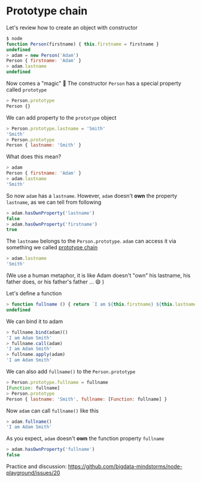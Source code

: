 # Prototype chain

Let's review how to create an object with constructor

```javascript
$ node
function Person(firstname) { this.firstname = firstname }
undefined
> adam = new Person('Adam')
Person { firstname: 'Adam' }
> adam.lastname
undefined
```

Now comes a "magic" :tophat: The constructor `Person` has a special property called `prototype`

```javascript
> Person.prototype
Person {}
```

We can add property to the `prototype` object

```javascript
> Person.prototype.lastname = 'Smith'
'Smith'
> Person.prototype
Person { lastname: 'Smith' }
```

What does this mean?

```javascript
> adam
Person { firstname: 'Adam' }
> adam.lastname
'Smith'
```

So now `adam` has a `lastname`. However, `adam` doesn't __own__ the property `lastname`, 
as we can tell from following

```javascript
> adam.hasOwnProperty('lastname')
false
> adam.hasOwnProperty('firstname')
true
```

The `lastname` belongs to the `Person.prototype`. `adam` can access it via something we called 
[prototype chain](https://developer.mozilla.org/en-US/docs/Web/JavaScript/Inheritance_and_the_prototype_chain)

```javascript
> adam.lastname
'Smith'
```

(We use a human metaphor, it is like Adam doesn't "own" his lastname, his father does, 
or his father's father ... :smile: )

Let's define a function 

```javascript
> function fullname () { return `I am ${this.firstname} ${this.lastname}` }
undefined
```

We can bind it to adam

```javascript
> fullname.bind(adam)()
'I am Adam Smith'
> fullname.call(adam)
'I am Adam Smith'
> fullname.apply(adam)
'I am Adam Smith'
```

We can also add `fullname()` to the `Person.prototype`

```javascript
> Person.prototype.fullname = fullname
[Function: fullname]
> Person.prototype
Person { lastname: 'Smith', fullname: [Function: fullname] }
```

Now `adam` can call `fullname()` like this

```javascript
> adam.fullname()
'I am Adam Smith'
```

As you expect, `adam` doesn't __own__ the function property `fullname`

```javascript
> adam.hasOwnProperty('fullname')
false
```

Practice and discussion:  https://github.com/bigdata-mindstorms/node-playground/issues/20
